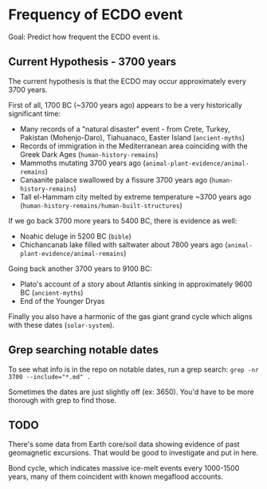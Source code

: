 # Frequency of ECDO event

Goal: Predict how frequent the ECDO event is.

## Current Hypothesis - 3700 years

The current hypothesis is that the ECDO may occur approximately every 3700 years.

First of all, 1700 BC (~3700 years ago) appears to be a very historically significant time:
- Many records of a "natural disaster" event - from Crete, Turkey, Pakistan (Mohenjo-Daro), Tiahuanaco, Easter Island (`ancient-myths`)
- Records of immigration in the Mediterranean area coinciding with the Greek Dark Ages (`human-history-remains`)
- Mammoths mutating 3700 years ago (`animal-plant-evidence/animal-remains`)
- Canaanite palace swallowed by a fissure 3700 years ago (`human-history-remains`)
- Tall el-Hammam city melted by extreme temperature ~3700 years ago (`human-history-remains/human-built-structures`)

If we go back 3700 more years to 5400 BC, there is evidence as well:
- Noahic deluge in 5200 BC (`bible`)
- Chichancanab lake filled with saltwater about 7800 years ago (`animal-plant-evidence/animal-remains`)

Going back another 3700 years to 9100 BC:
- Plato's account of a story about Atlantis sinking in approximately 9600 BC (`ancient-myths`)
- End of the Younger Dryas

Finally you also have a harmonic of the gas giant grand cycle which aligns with these dates (`solar-system`).

## Grep searching notable dates

To see what info is in the repo on notable dates, run a grep search: `grep -nr 3700 --include="*.md" .`

Sometimes the dates are just slightly off (ex: 3650). You'd have to be more thorough with grep to find those.

## TODO

There's some data from Earth core/soil data showing evidence of past geomagnetic excursions. That would be good to investigate and put in here.

Bond cycle, which indicates massive ice-melt events every 1000-1500 years, many of them coincident with known megaflood accounts.